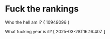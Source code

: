 # Fuck the rankings

Who the hell am I?
{ 10949096 }

What fucking year is it?
[ 2025-03-28T16:16:40Z ]
